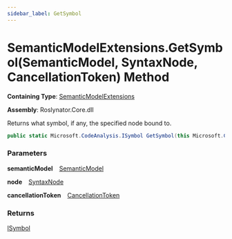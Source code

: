```yaml
---
sidebar_label: GetSymbol
---
```


# SemanticModelExtensions\.GetSymbol\(SemanticModel, SyntaxNode, CancellationToken\) Method

**Containing Type**: [SemanticModelExtensions](../index.md)

**Assembly**: Roslynator\.Core\.dll

  
Returns what symbol, if any, the specified node bound to\.

```csharp
public static Microsoft.CodeAnalysis.ISymbol GetSymbol(this Microsoft.CodeAnalysis.SemanticModel semanticModel, Microsoft.CodeAnalysis.SyntaxNode node, System.Threading.CancellationToken cancellationToken = default)
```

### Parameters

**semanticModel** &ensp; [SemanticModel](https://docs.microsoft.com/en-us/dotnet/api/microsoft.codeanalysis.semanticmodel)

**node** &ensp; [SyntaxNode](https://docs.microsoft.com/en-us/dotnet/api/microsoft.codeanalysis.syntaxnode)

**cancellationToken** &ensp; [CancellationToken](https://docs.microsoft.com/en-us/dotnet/api/system.threading.cancellationtoken)

### Returns

[ISymbol](https://docs.microsoft.com/en-us/dotnet/api/microsoft.codeanalysis.isymbol)

